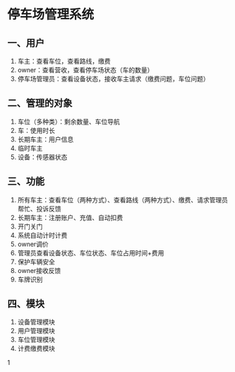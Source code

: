 # 停车场管理系统

## 一、用户

1. 车主：查看车位，查看路线，缴费
2. owner：查看营收，查看停车场状态（车的数量）
3. 停车场管理员：查看设备状态，接收车主请求（缴费问题，车位问题）

## 二、管理的对象

1. 车位（多种类）：剩余数量、车位导航
2. 车：使用时长
3. 长期车主：用户信息
4. 临时车主
5. 设备：传感器状态

## 三、功能

1. 所有车主：查看车位（两种方式）、查看路线（两种方式）、缴费、请求管理员帮忙、投诉反馈
2. 长期车主：注册账户、充值、自动扣费
3. 开门关门
4. 系统自动计时计费
5. owner调价
6. 管理员查看设备状态、车位状态、车位占用时间+费用
7. 保护车辆安全
8. owner接收反馈
9. 车牌识别

## 四、模块

1. 设备管理模块
2. 用户管理模块
3. 车位管理模块
4. 计费缴费模块

1

